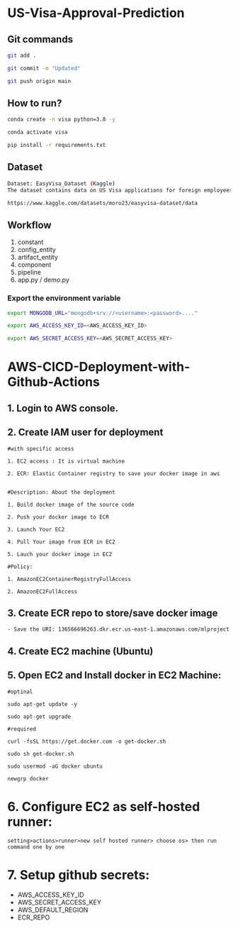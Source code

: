 # US-Visa-Approval-Prediction

## Git commands

```bash
git add .

git commit -m "Updated"

git push origin main
```

## How to run?

```bash
conda create -n visa python=3.8 -y
```

```bash
conda activate visa
```

```bash
pip install -r requirements.txt
```

## Dataset

```bash
Dataset: EasyVisa_Dataset (Kaggle)
The dataset contains data on US Visa applications for foreign employees.

https://www.kaggle.com/datasets/moro23/easyvisa-dataset/data
```

## Workflow

1. constant
2. config_entity
3. artifact_entity
4. component
5. pipeline
6. app.py / demo.py


### Export the  environment variable
```bash
export MONGODB_URL="mongodb+srv://<username>:<password>...."

export AWS_ACCESS_KEY_ID=<AWS_ACCESS_KEY_ID>

export AWS_SECRET_ACCESS_KEY=<AWS_SECRET_ACCESS_KEY>
```

# AWS-CICD-Deployment-with-Github-Actions

## 1. Login to AWS console.

## 2. Create IAM user for deployment

	#with specific access

	1. EC2 access : It is virtual machine

	2. ECR: Elastic Container registry to save your docker image in aws


	#Description: About the deployment

	1. Build docker image of the source code

	2. Push your docker image to ECR

	3. Launch Your EC2 

	4. Pull Your image from ECR in EC2

	5. Lauch your docker image in EC2

	#Policy:

	1. AmazonEC2ContainerRegistryFullAccess

	2. AmazonEC2FullAccess


## 3. Create ECR repo to store/save docker image
    - Save the URI: 136566696263.dkr.ecr.us-east-1.amazonaws.com/mlproject

## 4. Create EC2 machine (Ubuntu) 

## 5. Open EC2 and Install docker in EC2 Machine:


	#optinal

	sudo apt-get update -y

	sudo apt-get upgrade

	#required

	curl -fsSL https://get.docker.com -o get-docker.sh

	sudo sh get-docker.sh

	sudo usermod -aG docker ubuntu

	newgrp docker

# 6. Configure EC2 as self-hosted runner:
    setting>actions>runner>new self hosted runner> choose os> then run command one by one

# 7. Setup github secrets:
   - AWS_ACCESS_KEY_ID
   - AWS_SECRET_ACCESS_KEY
   - AWS_DEFAULT_REGION
   - ECR_REPO